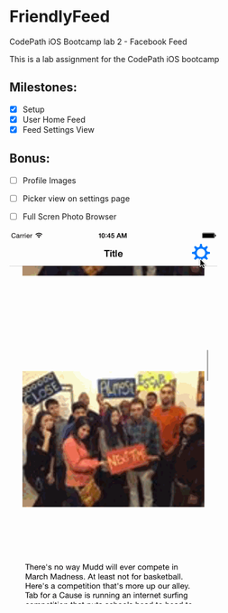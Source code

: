 # FriendlyFeed
CodePath iOS Bootcamp lab 2 - Facebook Feed

This is a lab assignment for the CodePath iOS bootcamp

## Milestones:
- [x] Setup
- [x] User Home Feed
- [x] Feed Settings View

## Bonus:
- [ ] Profile Images
- [ ] Picker view on settings page
- [ ] Full Scren Photo Browser


![video walkthrough](walkthrough.gif)
